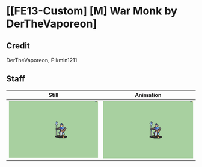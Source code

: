 # [\[FE13-Custom\] \[M\] War Monk by DerTheVaporeon]

## Credit

DerTheVaporeon, Pikmin1211
	
## Staff

| Still | Animation |
| :---: | :-------: |
| ![Staff still](./Staff_000.png) | ![Staff animation](./Staff.gif) |
